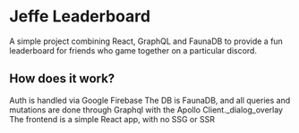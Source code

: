 # Jeffe Leaderboard

A simple project combining React, GraphQL and FaunaDB to provide a fun leaderboard for friends who game together on a particular discord.

## How does it work?

Auth is handled via Google Firebase
The DB is FaunaDB, and all queries and mutations are done through Graphql with the Apollo Client.\_dialog_overlay
The frontend is a simple React app, with no SSG or SSR
